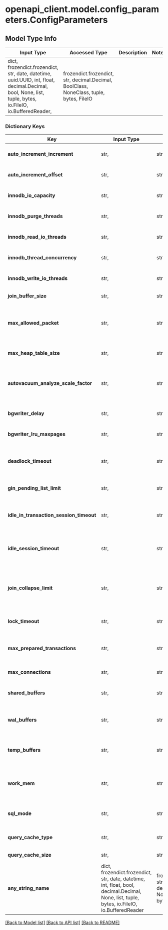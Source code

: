 # openapi_client.model.config_parameters.ConfigParameters

## Model Type Info
Input Type | Accessed Type | Description | Notes
------------ | ------------- | ------------- | -------------
dict, frozendict.frozendict, str, date, datetime, uuid.UUID, int, float, decimal.Decimal, bool, None, list, tuple, bytes, io.FileIO, io.BufferedReader,  | frozendict.frozendict, str, decimal.Decimal, BoolClass, NoneClass, tuple, bytes, FileIO |  | 

### Dictionary Keys
Key | Input Type | Accessed Type | Description | Notes
------------ | ------------- | ------------- | ------------- | -------------
**auto_increment_increment** | str,  | str,  | Интервал между значениями столбцов с атрибутом &#x60;AUTO_INCREMENT&#x60; (&#x60;mysql5&#x60; | &#x60;mysql&#x60;). | [optional] 
**auto_increment_offset** | str,  | str,  | Начальное значение для столбцов с атрибутом &#x60;AUTO_INCREMENT&#x60; (&#x60;mysql5&#x60; | &#x60;mysql&#x60;). | [optional] 
**innodb_io_capacity** | str,  | str,  | Количество операций ввода-вывода в секунду &#x60;IOPS&#x60; (&#x60;mysql5&#x60; | &#x60;mysql&#x60;). | [optional] 
**innodb_purge_threads** | str,  | str,  | Количество потоков ввода-вывода, используемых для операций очистки (&#x60;mysql5&#x60; | &#x60;mysql&#x60;). | [optional] 
**innodb_read_io_threads** | str,  | str,  | Количество потоков ввода-вывода, используемых для операций чтения (&#x60;mysql5&#x60; | &#x60;mysql&#x60;). | [optional] 
**innodb_thread_concurrency** | str,  | str,  | Максимальное число потоков, которые могут исполняться (&#x60;mysql5&#x60; | &#x60;mysql&#x60;). | [optional] 
**innodb_write_io_threads** | str,  | str,  | Количество потоков ввода-вывода, используемых для операций записи (&#x60;mysql5&#x60; | &#x60;mysql&#x60;). | [optional] 
**join_buffer_size** | str,  | str,  | Минимальный размер буфера (&#x60;mysql5&#x60; | &#x60;mysql&#x60;). | [optional] 
**max_allowed_packet** | str,  | str,  | Максимальный размер одного пакета, строки или параметра, отправляемого функцией &#x60;mysql_stmt_send_long_data()&#x60; (&#x60;mysql5&#x60; | &#x60;mysql&#x60;). | [optional] 
**max_heap_table_size** | str,  | str,  | Максимальный размер пользовательских MEMORY-таблиц (&#x60;mysql5&#x60; | &#x60;mysql&#x60;). | [optional] 
**autovacuum_analyze_scale_factor** | str,  | str,  | Доля измененных или удаленных записей в таблице, при которой процесс автоочистки выполнит команду &#x60;ANALYZE&#x60; (&#x60;postgres&#x60;). | [optional] 
**bgwriter_delay** | str,  | str,  | Задержка между запусками процесса фоновой записи (&#x60;postgres&#x60;). | [optional] 
**bgwriter_lru_maxpages** | str,  | str,  | Максимальное число элементов буферного кеша (&#x60;postgres&#x60;). | [optional] 
**deadlock_timeout** | str,  | str,  | Время ожидания, по истечении которого будет выполняться проверка состояния перекрестной блокировки (&#x60;postgres&#x60;). | [optional] 
**gin_pending_list_limit** | str,  | str,  | Максимальный размер очереди записей индекса &#x60;GIN&#x60; (&#x60;postgres&#x60;). | [optional] 
**idle_in_transaction_session_timeout** | str,  | str,  | Время простоя открытой транзакции, при превышении которого будет завершена сессия с этой транзакцией (&#x60;postgres&#x60;). | [optional] 
**idle_session_timeout** | str,  | str,  | Время простоя не открытой транзакции, при превышении которого будет завершена сессия с этой транзакцией (&#x60;postgres&#x60;). | [optional] 
**join_collapse_limit** | str,  | str,  | Значение количества элементов в списке &#x60;FROM&#x60; при превышении которого, планировщик будет переносить в список явные инструкции &#x60;JOIN&#x60; (&#x60;postgres&#x60;). | [optional] 
**lock_timeout** | str,  | str,  | Время ожидания освобождения блокировки (&#x60;postgres&#x60;). | [optional] 
**max_prepared_transactions** | str,  | str,  | Максимальное число транзакций, которые могут одновременно находиться в подготовленном состоянии (&#x60;postgres&#x60;). | [optional] 
**max_connections** | str,  | str,  | Допустимое количество соединений (&#x60;postgres&#x60; | &#x60;mysql&#x60;). | [optional] 
**shared_buffers** | str,  | str,  | Устанавливает количество буферов общей памяти, используемых сервером (&#x60;postgres&#x60;). | [optional] 
**wal_buffers** | str,  | str,  | Устанавливает количество буферов дисковых страниц в общей памяти для WAL (&#x60;postgres&#x60;). | [optional] 
**temp_buffers** | str,  | str,  | Устанавливает максимальное количество временных буферов, используемых каждой сессией (&#x60;postgres&#x60;). | [optional] 
**work_mem** | str,  | str,  | Устанавливает максимальное количество памяти, используемое для рабочих пространств запросов (&#x60;postgres&#x60;). | [optional] 
**sql_mode** | str,  | str,  | Устанавливает режим SQL. Можно задать несколько режимов, разделяя их запятой. (&#x60;mysql&#x60;). | [optional] 
**query_cache_type** | str,  | str,  | Параметр включает или отключает работу MySQL Query Cache (&#x60;mysql&#x60;). | [optional] 
**query_cache_size** | str,  | str,  | Размер в байтах, доступный для кэша запросов (&#x60;mysql&#x60;). | [optional] 
**any_string_name** | dict, frozendict.frozendict, str, date, datetime, int, float, bool, decimal.Decimal, None, list, tuple, bytes, io.FileIO, io.BufferedReader | frozendict.frozendict, str, BoolClass, decimal.Decimal, NoneClass, tuple, bytes, FileIO | any string name can be used but the value must be the correct type | [optional]

[[Back to Model list]](../../README.md#documentation-for-models) [[Back to API list]](../../README.md#documentation-for-api-endpoints) [[Back to README]](../../README.md)

